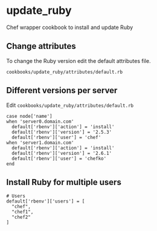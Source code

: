 # update_ruby

Chef wrapper cookbook to install and update Ruby

## Change attributes

To change the Ruby version edit the default attributes file.

````
cookbooks/update_ruby/attributes/default.rb
````

## Different versions per server

Edit `cookbooks/update_ruby/attributes/default.rb`

````
case node['name']
when 'server0.domain.com'
  default['rbenv']['action'] = 'install'
  default['rbenv']['version'] = '2.5.3'
  default['rbenv']['user'] = 'chef'
when 'server1.domain.com'
  default['rbenv']['action'] = 'install'
  default['rbenv']['version'] = '2.6.1'
  default['rbenv']['user'] = 'chefko'
end
````

## Install Ruby for multiple users

````
# Users
default['rbenv']['users'] = [
  "chef",
  "chef1",
  "chef2"
]
````
